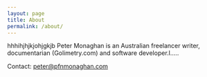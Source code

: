 ```yaml
---
layout: page
title: About
permalink: /about/
---
```

hhhihjhjkjohjgkjb
Peter Monaghan is an Australian freelancer writer, documentarian (Golimetry.com) and software developer.l.....

Contact: peter@pfnmonaghan.com